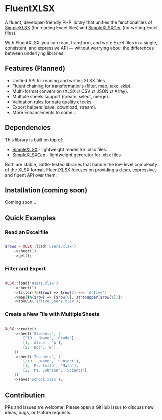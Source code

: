 # FluentXLSX

A fluent, developer-friendly PHP library that unifies the functionalities of [SimpleXLSX](https://github.com/shuchkin/simplexlsx) (for reading Excel files) and [SimpleXLSXGen](https://github.com/shuchkin/simplexlsxgen) (for writing Excel files).

With FluentXLSX, you can read, transform, and write Excel files in a single, consistent, and expressive API — without worrying about the differences between underlying libraries.

## Features (Planned)

* Unified API for reading and writing XLSX files.
* Fluent chaining for transformations (filter, map, take, skip).
* Multi-format conversion (XLSX ⇄ CSV ⇄ JSON ⇄ Array).
* Multiple sheets support (create, select, merge).
* Validation rules for data quality checks.
* Export helpers (save, download, stream).
* More Enhancements to come...

## Dependencies

This library is built on top of:

* [SimpleXLSX](https://github.com/shuchkin/simplexlsx) - lightweight reader for .xlsx files.
* [SimpleXLSXGen](https://github.com/shuchkin/simplexlsxgen) - lightweight generator for .xlsx files.

Both are stable, battle-tested libraries that handle the low-level complexity of the XLSX format.
FluentXLSX focuses on providing a clean, expressive, and fluent API over them.

## Installation (coming soon)

Coming soon...


## Quick Examples

### Read an Excel file

```php

$rows = XLSX::load('users.xlsx')
    ->sheet(1)
    ->get();

```

### Filter and Export
```PHP

XLSX::load('users.xlsx')
    ->sheet(1)
    ->filter(fn($row) => $row[2] === 'Active')
    ->map(fn($row) => [$row[0], strtoupper($row[1])])
    ->toXLSX('active_users.xlsx');

```

### Create a New File with Multiple Sheets
```PHP

XLSX::create()
    ->sheet('Students', [
        ['ID', 'Name', 'Grade'],
        [1, 'Alice', 'A'],
        [2, 'Bob', 'B'],
    ])
    ->sheet('Teachers', [
        ['ID', 'Name', 'Subject'],
        [1, 'Mr. Smith', 'Math'],
        [2, 'Ms. Johnson', 'Science'],
    ])
    ->save('school.xlsx');

```

## Contribution

PRs and issues are welcome! Please open a GitHub issue to discuss new ideas, bugs, or feature requests.












